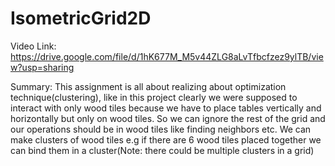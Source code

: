 # IsometricGrid2D
Video Link: https://drive.google.com/file/d/1hK677M_M5v44ZLG8aLvTfbcfzez9ylTB/view?usp=sharing

Summary: This assignment is all about realizing about optimization technique(clustering), like in this project clearly we were supposed to interact with only wood tiles 
because we have to place tables vertically and horizontally but only on wood tiles. So we can ignore the rest of the grid and our operations should be in wood tiles like
finding neighbors etc. We can make clusters of wood tiles e.g if there are 6 wood tiles placed together we can bind them in a cluster(Note: there could be multiple clusters in
a grid)
